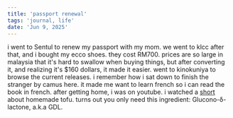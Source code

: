 ```yaml
---
title: 'passport renewal'
tags: 'journal, life'
date: 'Jun 9, 2025'
---
```


i went to Sentul to renew my passport with my mom. we went to klcc after that, and i bought my ecco shoes. they cost RM700. prices are so large in malaysia that it's hard to swallow when buying things, but after converting it, and realizing it's $160 dollars, it made it easier. went to kinokuniya to browse the current releases. i remember how i sat down to finish the stranger by camus here. it made me want to learn french so i can read the book in french. after getting home, i was on youtube. i watched a [short](https://youtube.com/shorts/2sAxZdyUBI8?si=BmhWmPn3EWBFhtn0) about homemade tofu. turns out you only need this ingredient: Glucono-δ-lactone, a.k.a GDL.
